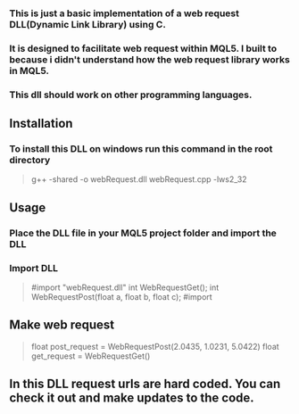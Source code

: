### This is just a basic implementation of a web request DLL(Dynamic Link Library) using C.

### It is designed to facilitate web request within MQL5. I built to because i didn't understand how the web request library works in MQL5.

### This dll should work on other programming languages.

## Installation

### To install this DLL on windows run this command in the root directory

> g++ -shared -o webRequest.dll webRequest.cpp -lws2_32

## Usage

### Place the DLL file in your MQL5 project folder and import the DLL

### Import DLL

> #import "webRequest.dll"
> int WebRequestGet();
> int WebRequestPost(float a, float b, float c);
> #import

## Make web request

> float post_request = WebRequestPost(2.0435, 1.0231, 5.0422)
> float get_request = WebRequestGet()

## In this DLL request urls are hard coded. You can check it out and make updates to the code.

